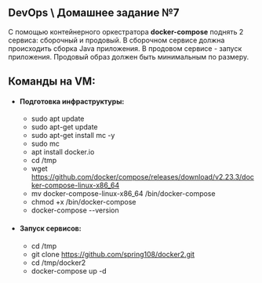 ## DevOps \ Домашнее задание №7

С помощью контейнерного оркестратора <b>docker-compose</b> поднять 2 сервиса: сборочный и продовый.
В сборочном сервисе должна происходить сборка Java приложения. 
В продовом сервисе - запуск приложения. 
Продовый образ должен быть минимальным по размеру.


## Команды на VM:
  - #### Подготовка инфраструктуры:
    - sudo apt update
    - sudo apt-get update
    - sudo apt-get install mc -y
    - sudo mc
    - apt install docker.io
    - cd /tmp
    - wget https://github.com/docker/compose/releases/download/v2.23.3/docker-compose-linux-x86_64
    - mv docker-compose-linux-x86_64 /bin/docker-compose
    - chmod +x /bin/docker-compose
    - docker-compose --version
  - #### Запуск сервисов:
    - cd /tmp
    - git clone https://github.com/spring108/docker2.git
    - cd /tmp/docker2
    - docker-compose up -d


